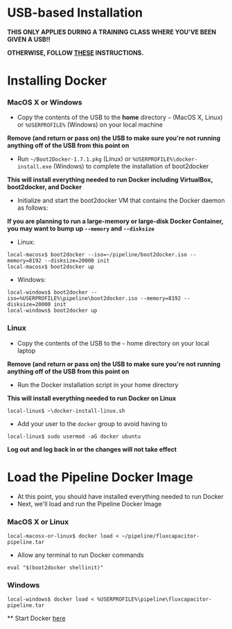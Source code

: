 # USB-based Installation
**THIS ONLY APPLIES DURING A TRAINING CLASS WHERE YOU'VE BEEN GIVEN A USB!!**

**OTHERWISE, FOLLOW [THESE](https://github.com/fluxcapacitor/pipeline/wiki/Start-Docker) INSTRUCTIONS.**

# Installing Docker
### MacOS X or Windows 
* Copy the contents of the USB to the **home** directory `~` (MacOS X, Linux) or `%USERPROFILE%` (Windows) on your local machine

**Remove (and return or pass on) the USB to make sure you're not running anything off of the USB from this point on**

* Run `~/Boot2Docker-1.7.1.pkg` (Linux) or `%USERPROFILE%\docker-install.exe` (Windows) to complete the installation of boot2docker

**This will install everything needed to run Docker including VirtualBox, boot2docker, and Docker**

* Initialize and start the boot2docker VM that contains the Docker daemon as follows:

**If you are planning to run a large-memory or large-disk Docker Container, you may want to bump up `--memory` and `--disksize`**

* Linux:
```
local-macosx$ boot2docker --iso=~/pipeline/boot2docker.iso --memory=8192 --disksize=20000 init
local-macosx$ boot2docker up
```
* Windows:
```
local-windows$ boot2docker --iso=%USERPROFILE%\pipeline\boot2docker.iso --memory=8192 --disksize=20000 init
local-windows$ boot2docker up
```

### Linux
* Copy the contents of the USB to the `~` home directory on your local laptop

**Remove (and return or pass on) the USB to make sure you're not running anything off of the USB from this point on**

* Run the Docker installation script in your home directory 

**This will install everything needed to run Docker on Linux**

```
local-linux$ ~\docker-install-linux.sh
```
* Add your user to the `docker` group to avoid having to 
```
local-linux$ sudo usermod -aG docker ubuntu
```

**Log out and log back in or the changes will not take effect**

# Load the Pipeline Docker Image 
* At this point, you should have installed everything needed to run Docker
* Next, we'll load and run the Pipeline Docker Image

### MacOS X or Linux
```
local-macosx-or-linux$ docker load < ~/pipeline/fluxcapacitor-pipeline.tar
``` 
* Allow any terminal to run Docker commands
```
eval "$(boot2docker shellinit)"
``` 

### Windows 
```
local-windows$ docker load < %USERPROFILE%\pipeline\fluxcapacitor-pipeline.tar
``` 

** Start Docker [here](https://github.com/fluxcapacitor/pipeline/wiki/Start-Docker)